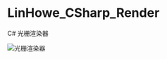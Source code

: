 # LinHowe_CSharp_Render
C# 光栅渲染器

![光栅渲染器](http://p9sfkx5v1.bkt.clouddn.com/2018-11-09_17-15-26.png)
